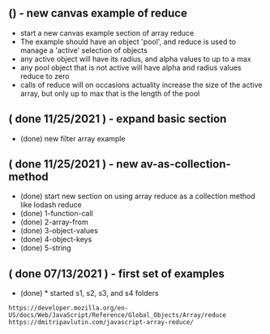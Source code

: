 
## () - new canvas example of reduce
* start a new canvas example section of array reduce
* The example should have an object 'pool', and reduce is used to manage a 'active' selection of objects
* any active object will have its radius, and alpha values to up to a max
* any pool object that is not active will have alpha and radius values reduce to zero
* calls of reduce will on occasions actuality increase the size of the active array, but only up to  max that is the length of the pool

## ( done 11/25/2021 ) - expand basic section
* (done) new filter array example

## ( done 11/25/2021 ) - new av-as-collection-method
* (done) start new section on using array reduce as a collection method like lodash reduce
* (done) 1-function-call
* (done) 2-array-from
* (done) 3-object-values
* (done) 4-object-keys
* (done) 5-string

## ( done 07/13/2021 ) - first set of examples
* (done) * started s1, s2, s3, and s4 folders

```
https://developer.mozilla.org/en-US/docs/Web/JavaScript/Reference/Global_Objects/Array/reduce
https://dmitripavlutin.com/javascript-array-reduce/
```